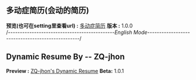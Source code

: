 ## 多动症简历(会动的简历) ##

**预览(也可在setting里查看url) :**  [多动症简历](https://jgwcoding.github.io/resume/)
**版本 :**  1.0.0
<br/>
/*---------------------------------------------English Mode-------------------------------------------------*/
<br/>
## Dynamic Resume By -- ZQ-jhon ##

**Preview :** [ZQ-jhon's Dynamic Resume](https://jgwcoding.github.io/resume/)
**Beta:**  1.0.1
